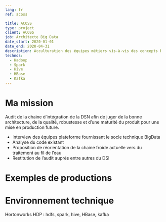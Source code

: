 ```yaml
---
lang: fr
ref: acoss

title: ACOSS
type: project
client: ACOSS
job: Architecte Big Data 
date_start: 2020-01-01
date_end: 2020-04-31
description: Acculturation des équipes métiers vis-à-vis des concepts big data et de ses évolutions ces dernières années.
technos:
  - Hadoop
  - Spark
  - Hive
  - HBase
  - Kafka 
---
```

# Ma mission
Audit de la chaine d’intégration de la DSN afin de juger de la bonne architecture, de la qualité, robustesse et d’une maturité du produit pour une mise en production future.
- Interview des équipes plateforme fournissant le socle technique BigData
- Analyse du code existant
- Proposition de réorientation de la chaine froide actuelle  vers du traitement au fil de l’eau
- Restitution de l’audit auprès entre autres du DSI

# Exemples de productions

# Environnement technique
Hortonworks HDP : hdfs, spark, hive, HBase, kafka 